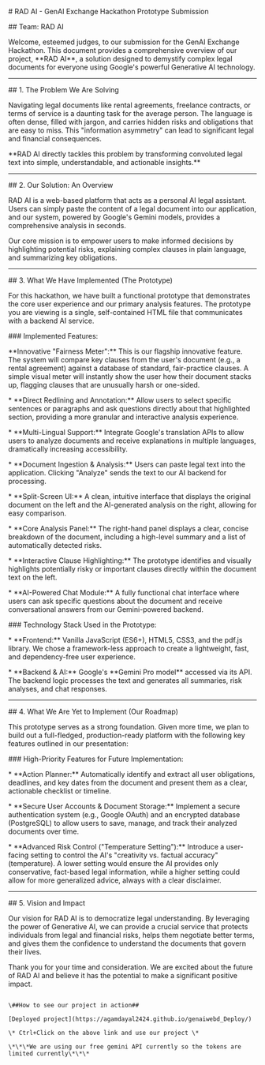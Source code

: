 \# RAD AI - GenAI Exchange Hackathon Prototype Submission



\## Team: RAD AI



Welcome, esteemed judges, to our submission for the GenAI Exchange Hackathon. This document provides a comprehensive overview of our project, \*\*RAD AI\*\*, a solution designed to demystify complex legal documents for everyone using Google's powerful Generative AI technology.



---



\## 1. The Problem We Are Solving



Navigating legal documents like rental agreements, freelance contracts, or terms of service is a daunting task for the average person. The language is often dense, filled with jargon, and carries hidden risks and obligations that are easy to miss. This "information asymmetry" can lead to significant legal and financial consequences.



\*\*RAD AI directly tackles this problem by transforming convoluted legal text into simple, understandable, and actionable insights.\*\*



---



\## 2. Our Solution: An Overview



RAD AI is a web-based platform that acts as a personal AI legal assistant. Users can simply paste the content of a legal document into our application, and our system, powered by Google's Gemini models, provides a comprehensive analysis in seconds.



Our core mission is to empower users to make informed decisions by highlighting potential risks, explaining complex clauses in plain language, and summarizing key obligations.



---



\## 3. What We Have Implemented (The Prototype)



For this hackathon, we have built a functional prototype that demonstrates the core user experience and our primary analysis features. The prototype you are viewing is a single, self-contained HTML file that communicates with a backend AI service.



\### Implemented Features:



\*\*Innovative "Fairness Meter":\*\* This is our flagship innovative feature. The system will compare key clauses from the user's document (e.g., a rental agreement) against a database of standard, fair-practice clauses. A simple visual meter will instantly show the user how their document stacks up, flagging clauses that are unusually harsh or one-sided.

\*   \*\*Direct Redlining and Annotation:\*\* Allow users to select specific sentences or paragraphs and ask questions directly about that highlighted section, providing a more granular and interactive analysis experience.

\*   \*\*Multi-Lingual Support:\*\* Integrate Google's translation APIs to allow users to analyze documents and receive explanations in multiple languages, dramatically increasing accessibility.



\*   \*\*Document Ingestion \& Analysis:\*\* Users can paste legal text into the application. Clicking "Analyze" sends the text to our AI backend for processing.

\*   \*\*Split-Screen UI:\*\* A clean, intuitive interface that displays the original document on the left and the AI-generated analysis on the right, allowing for easy comparison.

\*   \*\*Core Analysis Panel:\*\* The right-hand panel displays a clear, concise breakdown of the document, including a high-level summary and a list of automatically detected risks.

\*   \*\*Interactive Clause Highlighting:\*\* The prototype identifies and visually highlights potentially risky or important clauses directly within the document text on the left.

\*   \*\*AI-Powered Chat Module:\*\* A fully functional chat interface where users can ask specific questions about the document and receive conversational answers from our Gemini-powered backend.



\### Technology Stack Used in the Prototype:



\*   \*\*Frontend:\*\* Vanilla JavaScript (ES6+), HTML5, CSS3, and the pdf.js library. We chose a framework-less approach to create a lightweight, fast, and dependency-free user experience.

\*   \*\*Backend \& AI:\*\* Google's \*\*Gemini Pro model\*\* accessed via its API. The backend logic processes the text and generates all summaries, risk analyses, and chat responses.



---



\## 4. What We Are Yet to Implement (Our Roadmap)



This prototype serves as a strong foundation. Given more time, we plan to build out a full-fledged, production-ready platform with the following key features outlined in our presentation:



\### High-Priority Features for Future Implementation:



\*   \*\*Action Planner:\*\* Automatically identify and extract all user obligations, deadlines, and key dates from the document and present them as a clear, actionable checklist or timeline.

\*   \*\*Secure User Accounts \& Document Storage:\*\* Implement a secure authentication system (e.g., Google OAuth) and an encrypted database (PostgreSQL) to allow users to save, manage, and track their analyzed documents over time.

\*   \*\*Advanced Risk Control ("Temperature Setting"):\*\* Introduce a user-facing setting to control the AI's "creativity vs. factual accuracy" (temperature). A lower setting would ensure the AI provides only conservative, fact-based legal information, while a higher setting could allow for more generalized advice, always with a clear disclaimer.



---



\## 5. Vision and Impact



Our vision for RAD AI is to democratize legal understanding. By leveraging the power of Generative AI, we can provide a crucial service that protects individuals from legal and financial risks, helps them negotiate better terms, and gives them the confidence to understand the documents that govern their lives.



Thank you for your time and consideration. We are excited about the future of RAD AI and believe it has the potential to make a significant positive impact.

```

\##How to see our project in action##

[Deployed project](https://agamdayal2424.github.io/genaiwebd_Deploy/)

\* Ctrl+Click on the above link and use our project \*

\*\*\*We are using our free gemini API currently so the tokens are limited currently\*\*\*

